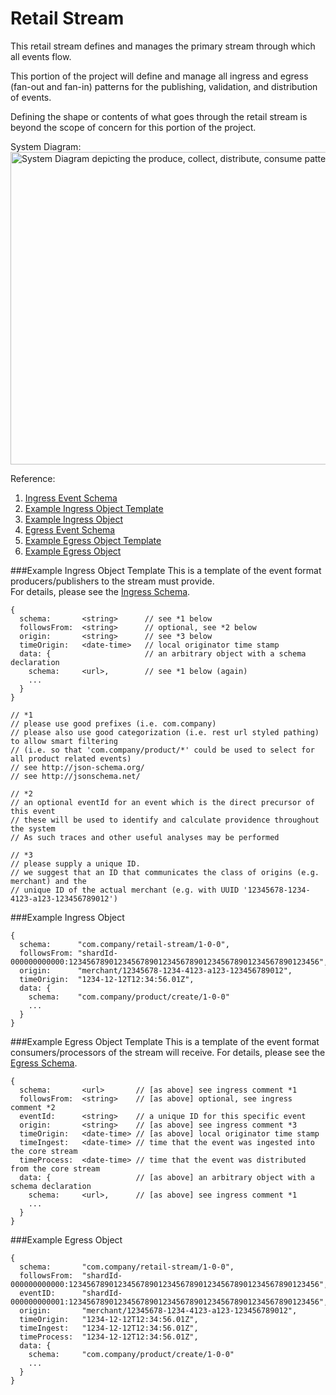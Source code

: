 # Retail Stream

This retail stream defines and manages the primary stream through which all events flow.

This portion of the project will define and manage all ingress and egress (fan-out and fan-in) patterns for the publishing, validation, and distribution of events.

Defining the shape or contents of what goes through the retail stream is beyond the scope of concern for this portion of the project.

System Diagram:  
<img
  src="cloudcraft-localstore.png"
  alt="System Diagram depicting the produce, collect, distribute, consume pattern"
  style="width:860px;height:500px"
 />

Reference:  
1. <a href='retail-stream-ingress.json'>Ingress Event Schema</a>  
2. <a href='#Example Ingress Object Template'>Example Ingress Object Template</a>  
3. <a href='#Example Ingress Object'>Example Ingress Object</a>  
4. <a href='retail-stream-egress.json'>Egress Event Schema</a>  
5. <a href='#Example Egress Object Template'>Example Egress Object Template</a>  
6. <a href='#Example Egress Object'>Example Egress Object</a>  

###Example Ingress Object Template
This is a template of the event format producers/publishers to the stream must provide.  
For details, please see the <a href='retail-stream-ingress.json'>Ingress Schema</a>.

```
{
  schema:       <string>      // see *1 below
  followsFrom:  <string>      // optional, see *2 below
  origin:       <string>      // see *3 below
  timeOrigin:   <date-time>   // local originator time stamp
  data: {                     // an arbitrary object with a schema declaration
    schema:     <url>,        // see *1 below (again)
    ...
  }
}

// *1
// please use good prefixes (i.e. com.company)
// please also use good categorization (i.e. rest url styled pathing) to allow smart filtering
// (i.e. so that 'com.company/product/*' could be used to select for all product related events)
// see http://json-schema.org/
// see http://jsonschema.net/

// *2
// an optional eventId for an event which is the direct precursor of this event
// these will be used to identify and calculate providence throughout the system
// As such traces and other useful analyses may be performed

// *3
// please supply a unique ID.
// we suggest that an ID that communicates the class of origins (e.g. merchant) and the
// unique ID of the actual merchant (e.g. with UUID '12345678-1234-4123-a123-123456789012')
```

###Example Ingress Object
```
{
  schema:      "com.company/retail-stream/1-0-0",
  followsFrom: "shardId-000000000000:12345678901234567890123456789012345678901234567890123456",
  origin:      "merchant/12345678-1234-4123-a123-123456789012",
  timeOrigin:  "1234-12-12T12:34:56.01Z",
  data: {
    schema:    "com.company/product/create/1-0-0"
    ...
  }
}
```

###Example Egress Object Template
This is a template of the event format consumers/processors of the stream will receive.
For details, please see the <a href='retail-stream-egress.json'>Egress Schema</a>.

```
{
  schema:       <url>       // [as above] see ingress comment *1
  followsFrom:  <string>    // [as above] optional, see ingress comment *2
  eventId:      <string>    // a unique ID for this specific event
  origin:       <string>    // [as above] see ingress comment *3
  timeOrigin:   <date-time> // [as above] local originator time stamp
  timeIngest:   <date-time> // time that the event was ingested into the core stream
  timeProcess:  <date-time> // time that the event was distributed from the core stream
  data: {                   // [as above] an arbitrary object with a schema declaration
    schema:     <url>,      // [as above] see ingress comment *1
    ...
  }
}
```

###Example Egress Object
```
{
  schema:       "com.company/retail-stream/1-0-0",
  followsFrom:  "shardId-000000000000:12345678901234567890123456789012345678901234567890123456",
  eventID:      "shardId-000000000001:12345678901234567890123456789012345678901234567890123456",
  origin:       "merchant/12345678-1234-4123-a123-123456789012",
  timeOrigin:   "1234-12-12T12:34:56.01Z",
  timeIngest:   "1234-12-12T12:34:56.01Z",
  timeProcess:  "1234-12-12T12:34:56.01Z",
  data: {
    schema:     "com.company/product/create/1-0-0"
    ...
  }
}
```
